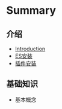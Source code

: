 # Summary

## 介绍

* [Introduction](README.md)
* [ES安装](chapter1.md)
* [插件安装](ji-chu-ru-men.md)

## 基础知识

* 基本概念

